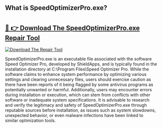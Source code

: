 ## What is SpeedOptimizerPro.exe? 

# <h2><a href="https://exedetect.com/download.php?SpeedOptimizerPro.exe">🔗 👉 Download The SpeedOptimizerPro.exe Repair Tool</a></h2>

[![Download The Repair Tool](https://exedetect.com/download-button.jpg)](https://exedetect.com/download.php?SpeedOptimizerPro.exe)

SpeedOptimizerPro.exe is an executable file associated with the software Speed Optimizer Pro, developed by ShieldApps, and is typically found in the installation directory at C:\Program Files\Speed Optimizer Pro\. While the software claims to enhance system performance by optimizing various settings and clearing unnecessary files, users should exercise caution as there have been reports of it being flagged by some antivirus programs as potentially unwanted or harmful. Additionally, users may encounter errors during installation or execution, which can stem from conflicts with other software or inadequate system specifications. It is advisable to research and verify the legitimacy and safety of SpeedOptimizerPro.exe through reputable sources before installation, as issues such as system slowdowns, unexpected behavior, or even malware infections have been linked to similar optimization tools.
